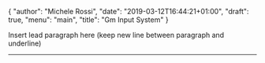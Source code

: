 {
   "author": "Michele Rossi",
   "date": "2019-03-12T16:44:21+01:00",
   "draft": true,
   "menu": "main",
   "title": "Gm Input System"
}

Insert lead paragraph here (keep new line between paragraph and underline)

------